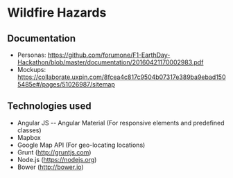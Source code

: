 # Wildfire Hazards

## Documentation

- Personas: https://github.com/forumone/F1-EarthDay-Hackathon/blob/master/documentation/20160421170002983.pdf
- Mockups: https://collaborate.uxpin.com/8fcea4c817c9504b07317e389ba9ebad1505485e#/pages/51026987/sitemap
 
## Technologies used
- Angular JS
-- Angular Material (For responsive elements and predefined classes)
- Mapbox
- Google Map API (For geo-locating locations)
- Grunt (http://gruntjs.com)
- Node.js (https://nodejs.org)
- Bower (http://bower.io)
